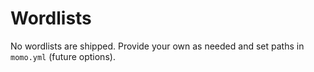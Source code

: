 # Wordlists

No wordlists are shipped. Provide your own as needed and set paths in `momo.yml` (future options).

